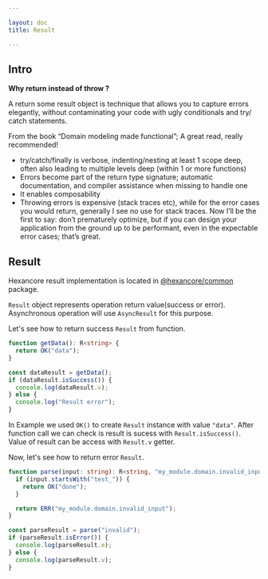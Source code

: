 ```yaml
---

layout: doc
title: Result

---
```


## Intro
**Why return instead of throw ?**

A return some result object is technique that allows you to capture errors elegantly, without contaminating your code with ugly conditionals and try/ catch statements.

From the book “Domain modeling made functional”; A great read, really recommended!

- try/catch/finally is verbose, indenting/nesting at least 1 scope deep, often also leading to multiple levels deep (within 1 or more functions)
- Errors become part of the return type signature; automatic documentation, and compiler assistance when missing to handle one
- It enables composability
- Throwing errors is expensive (stack traces etc), while for the error cases you would return, generally I see no use for stack traces. Now I’ll be the first to say: don’t prematurely optimize, but if you can design your application from the ground up to be performant, even in the expectable error cases; that’s great.

## Result
Hexancore result implementation is located in [@hexancore/common](https://www.npmjs.com/package/@hexancore/common) package.

`Result` object represents operation return value(success or error).
Asynchronous operation will use `AsyncResult` for this purpose.

Let's see how to return success `Result` from function.
```ts
function getData(): R<string> {
  return OK("data");
}

const dataResult = getData();
if (dataResult.isSuccess()) {
  console.log(dataResult.v);
} else {
  console.log("Result error");
}
```

In Example we used `OK()` to create `Result` instance with value `"data"`. After function call we can check is result is sucess with `Result.isSuccess()`. Value of result can be access with `Result.v` getter.

Now, let's see how to return error `Result`.

```ts
function parse(input: string): R<string, "my_module.domain.invalid_input"> {
  if (input.startsWith("test_")) {
    return OK("done");
  }

  return ERR("my_module.domain.invalid_input");
}

const parseResult = parse("invalid");
if (parseResult.isError()) {
  console.log(parseResult.e);
} else {
  console.log(parseResult.v);
}
```


